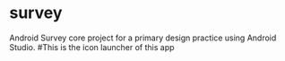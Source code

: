 # survey
Android Survey core project for a primary design practice using Android Studio.
#This is the icon launcher of this app
